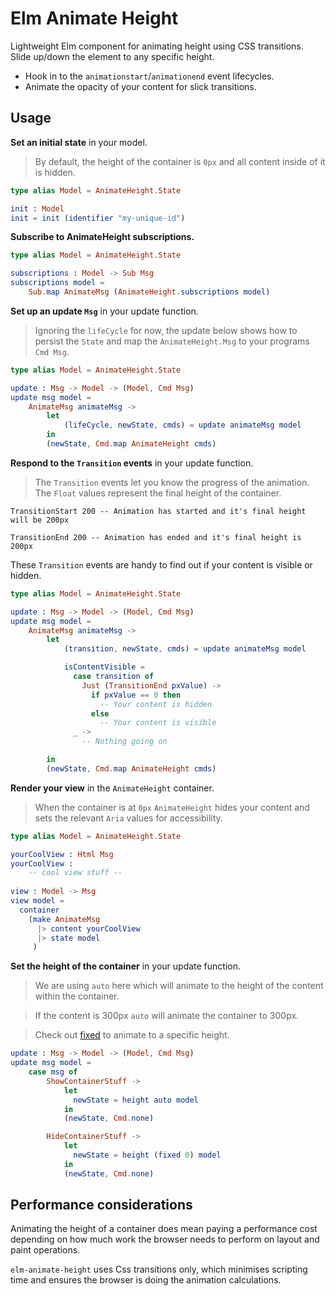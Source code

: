 # Elm Animate Height
Lightweight Elm component for animating height using CSS transitions. Slide up/down the element to any specific height.

- Hook in to the `animationstart`/`animationend` event lifecycles.
- Animate the opacity of your content for slick transitions.

## Usage
__Set an initial state__ in your model.

> By default, the height of the container is `0px` and all content inside of it is hidden.

```elm
type alias Model = AnimateHeight.State

init : Model
init = init (identifier "my-unique-id")
```


__Subscribe to AnimateHeight subscriptions.__

```elm
type alias Model = AnimateHeight.State

subscriptions : Model -> Sub Msg
subscriptions model = 
    Sub.map AnimateMsg (AnimateHeight.subscriptions model)
```

__Set up an update `Msg`__ in your update function.

> Ignoring the `lifeCycle` for now, the update below shows how to persist the `State` and map the `AnimateHeight.Msg` to your programs `Cmd Msg`.

```elm
type alias Model = AnimateHeight.State

update : Msg -> Model -> (Model, Cmd Msg)
update msg model =
    AnimateMsg animateMsg ->
        let
            (lifeCycle, newState, cmds) = update animateMsg model
        in
        (newState, Cmd.map AnimateHeight cmds)

```
__Respond to the `Transition` events__ in your update function.

> The `Transition` events let you know the progress of the animation.
The `Float` values represent the final height of the container.

```
TransitionStart 200 -- Animation has started and it's final height will be 200px
```

```
TransitionEnd 200 -- Animation has ended and it's final height is 200px
```

These `Transition` events are handy to find out if your content is 
visible or hidden.


```elm
type alias Model = AnimateHeight.State

update : Msg -> Model -> (Model, Cmd Msg)
update msg model =
    AnimateMsg animateMsg ->
        let
            (transition, newState, cmds) = update animateMsg model

            isContentVisible =
              case transition of 
                Just (TransitionEnd pxValue) ->
                  if pxValue == 0 then
                    -- Your content is hidden
                  else 
                    -- Your content is visible
              _ ->
                -- Nothing going on

        in
        (newState, Cmd.map AnimateHeight cmds)

```

__Render your view__ in the `AnimateHeight` container.

> When the container is at `0px` `AnimateHeight` hides your content and sets the relevant `Aria` values for accessibility.

```elm
type alias Model = AnimateHeight.State

yourCoolView : Html Msg
yourCoolView :
    -- cool view stuff --
    
view : Model -> Msg
view model =
  container
    (make AnimateMsg
      |> content yourCoolView
      |> state model
     )
```

__Set the height of the container__ in your update function.

> We are using `auto` here which will animate to the height of the content within the container.

> If the content is 300px `auto` will animate the container to 300px.

> Check out [fixed](#fixed) to animate to a specific height.

```elm
update : Msg -> Model -> (Model, Cmd Msg)
update msg model =
    case msg of
        ShowContainerStuff ->
            let
              newState = height auto model
            in
            (newState, Cmd.none)

        HideContainerStuff ->
            let
              newState = height (fixed 0) model
            in
            (newState, Cmd.none)
```

## Performance considerations
Animating the height of a container does mean paying a performance cost depending on how much work
the browser needs to perform on layout and paint operations.

`elm-animate-height` uses Css transitions only, which minimises scripting time and ensures the browser is doing the animation calculations.
